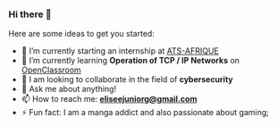 ### Hi there 👋


Here are some ideas to get you started:

- 🔭 I’m currently starting an internship at [ATS-AFRIQUE](https://www.ats-afrique.com/)
- 🌱 I’m currently learning **Operation of TCP / IP Networks** on [OpenClassroom](https://openclassrooms.com/fr/courses/857447-apprenez-le-fonctionnement-des-reseaux-tcp-ip)
- 👯 I am looking to collaborate in the field of **cybersecurity**
- 💬 Ask me about anything!
- 📫 How to reach me: **eliseejuniorg@gmail.com**
- ⚡ Fun fact: I am a manga addict and also passionate about gaming;
